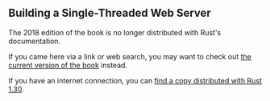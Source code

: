 ## Building a Single-Threaded Web Server

The 2018 edition of the book is no longer distributed with Rust's documentation.

If you came here via a link or web search, you may want to check out [the current version of the book](../ch20-01-single-threaded.html) instead.

If you have an internet connection, you can [find a copy distributed with Rust 1.30](https://doc.rust-lang.org/1.30.0/book/2018-edition/ch20-01-single-threaded.html).